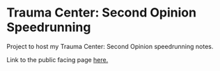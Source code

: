 # Trauma Center: Second Opinion Speedrunning
Project to host my Trauma Center: Second Opinion speedrunning notes.

Link to the public facing page [here.](https://leokeidran.github.io/tcso/)
